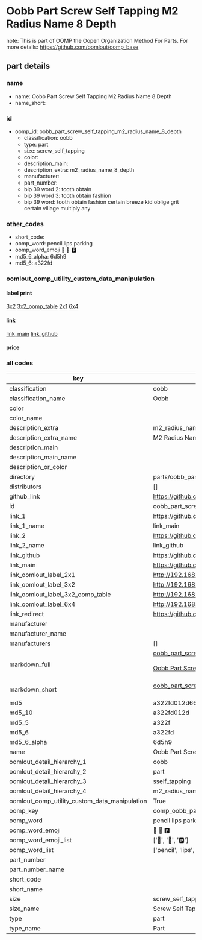 # Oobb Part Screw Self Tapping M2 Radius Name 8 Depth  

note: This is part of OOMP the Oopen Organization Method For Parts. For more details: https://github.com/oomlout/oomp_base

##  part details
  







### name
* name: Oobb Part Screw Self Tapping M2 Radius Name 8 Depth
* name_short: 
### id
* oomp_id: oobb_part_screw_self_tapping_m2_radius_name_8_depth
  * classification: oobb
  * type: part
  * size: screw_self_tapping
  * color: 
  * description_main: 
  * description_extra: m2_radius_name_8_depth
  * manufacturer: 
  * part_number: 
  * bip 39 word 2: tooth obtain
  * bip 39 word 3: tooth obtain fashion
  * bip 39 word: tooth obtain fashion certain breeze kid oblige grit certain village multiply any

### other_codes
* short_code: 
* oomp_word: pencil lips parking
* oomp_word_emoji :pencil: :lips: :parking:
* md5_6_alpha: 6d5h9
* md5_6: a322fd






### oomlout_oomp_utility_custom_data_manipulation
#### label print
[3x2](http://192.168.1.245:1112/?label=oomp%206d5h9)
[3x2_oomp_table](http://192.168.1.108:1112/?label=oomp%206d5h9)
[2x1](http://192.168.1.242:1112/?label=oomp%206d5h9)
[6x4](http://192.168.1.55:1112/?label=oomp%206d5h9)    

#### link

[link_main](https://github.com/oomlout/oomlout_oomp_version_1_messy/tree/main/parts/oobb_part_screw_self_tapping_m2_radius_name_8_depth) [link_github](https://github.com/oomlout/oomlout_oomp_version_1_messy/tree/main/parts/oobb_part_screw_self_tapping_m2_radius_name_8_depth)                             

#### price







### all codes 
| key | value |  
| --- | --- |  
| classification | oobb |  
| classification_name | Oobb |  
| color |  |  
| color_name |  |  
| description_extra | m2_radius_name_8_depth |  
| description_extra_name | M2 Radius Name 8 Depth |  
| description_main |  |  
| description_main_name |  |  
| description_or_color |   |  
| directory | parts/oobb_part_screw_self_tapping_m2_radius_name_8_depth |  
| distributors | [] |  
| github_link | https://github.com/oomlout/oomlout_oomp_part_src/tree/main/parts/oobb_part_screw_self_tapping_m2_radius_name_8_depth |  
| id | oobb_part_screw_self_tapping_m2_radius_name_8_depth |  
| link_1 | https://github.com/oomlout/oomlout_oomp_version_1_messy/tree/main/parts/oobb_part_screw_self_tapping_m2_radius_name_8_depth |  
| link_1_name | link_main |  
| link_2 | https://github.com/oomlout/oomlout_oomp_version_1_messy/tree/main/parts/oobb_part_screw_self_tapping_m2_radius_name_8_depth |  
| link_2_name | link_github |  
| link_github | https://github.com/oomlout/oomlout_oomp_version_1_messy/tree/main/parts/oobb_part_screw_self_tapping_m2_radius_name_8_depth |  
| link_main | https://github.com/oomlout/oomlout_oomp_version_1_messy/tree/main/parts/oobb_part_screw_self_tapping_m2_radius_name_8_depth |  
| link_oomlout_label_2x1 | http://192.168.1.242:1112/?label=oomp%206d5h9 |  
| link_oomlout_label_3x2 | http://192.168.1.245:1112/?label=oomp%206d5h9 |  
| link_oomlout_label_3x2_oomp_table | http://192.168.1.108:1112/?label=oomp%206d5h9 |  
| link_oomlout_label_6x4 | http://192.168.1.55:1112/?label=oomp%206d5h9 |  
| link_redirect | https://github.com/oomlout/oomlout_oomp_version_1_messy/tree/main/parts/oobb_part_screw_self_tapping_m2_radius_name_8_depth |  
| manufacturer |  |  
| manufacturer_name |  |  
| manufacturers | [] |  
| markdown_full | [oobb_part_screw_self_tapping_m2_radius_name_8_depth](none)<br>[](none)<br>[Oobb Part Screw Self Tapping M2 Radius Name 8 Depth](none)<br><br> |  
| markdown_short | [oobb_part_screw_self_tapping_m2_radius_name_8_depth](none)<br><br> |  
| md5 | a322fd012d66b305e90dc25aa6a62726 |  
| md5_10 | a322fd012d |  
| md5_5 | a322f |  
| md5_6 | a322fd |  
| md5_6_alpha | 6d5h9 |  
| name | Oobb Part Screw Self Tapping M2 Radius Name 8 Depth |  
| oomlout_detail_hierarchy_1 | oobb |  
| oomlout_detail_hierarchy_2 | part |  
| oomlout_detail_hierarchy_3 | sself_tapping |  
| oomlout_detail_hierarchy_4 | m2_radius_name_8_depth |  
| oomlout_oomp_utility_custom_data_manipulation | True |  
| oomp_key | oomp_oobb_part_screw_self_tapping_m2_radius_name_8_depth |  
| oomp_word | pencil lips parking |  
| oomp_word_emoji | :pencil: :lips: :parking: |  
| oomp_word_emoji_list | [':pencil:', ':lips:', ':parking:'] |  
| oomp_word_list | ['pencil', 'lips', 'parking'] |  
| part_number |  |  
| part_number_name |  |  
| short_code |  |  
| short_name |  |  
| size | screw_self_tapping |  
| size_name | Screw Self Tapping |  
| type | part |  
| type_name | Part |  
